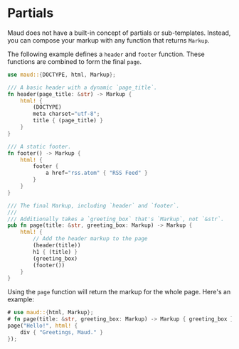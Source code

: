# Partials

Maud does not have a built-in concept of partials or sub-templates.
Instead,
you can compose your markup with any function that returns `Markup`.

The following example defines a `header` and `footer` function.
These functions are combined to form the final `page`.

```rust
use maud::{DOCTYPE, html, Markup};

/// A basic header with a dynamic `page_title`.
fn header(page_title: &str) -> Markup {
    html! {
        (DOCTYPE)
        meta charset="utf-8";
        title { (page_title) }
    }
}

/// A static footer.
fn footer() -> Markup {
    html! {
        footer {
            a href="rss.atom" { "RSS Feed" }
        }
    }
}

/// The final Markup, including `header` and `footer`.
///
/// Additionally takes a `greeting_box` that's `Markup`, not `&str`.
pub fn page(title: &str, greeting_box: Markup) -> Markup {
    html! {
        // Add the header markup to the page
        (header(title))
        h1 { (title) }
        (greeting_box)
        (footer())
    }
}
```

Using the `page` function will return the markup for the whole page.
Here's an example:

```rust
# use maud::{html, Markup};
# fn page(title: &str, greeting_box: Markup) -> Markup { greeting_box }
page("Hello!", html! {
    div { "Greetings, Maud." }
});
```
